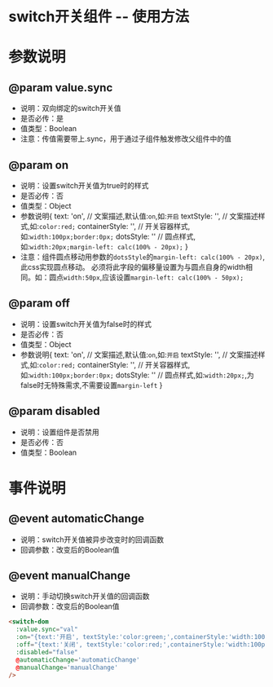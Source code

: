 # switch开关组件 -- 使用方法

# 参数说明
## @param value.sync
* 说明：双向绑定的switch开关值
* 是否必传：是
* 值类型：Boolean
* 注意：传值需要带上.sync，用于通过子组件触发修改父组件中的值

## @param on
* 说明：设置switch开关值为true时的样式
* 是否必传：否
* 值类型：Object
* 参数说明{
  text: 'on',         // 文案描述,默认值:`on`,如:`开启`
  textStyle: '',      // 文案描述样式,如:`color:red;`
  containerStyle: '', // 开关容器样式,如:`width:100px;border:0px;`
  dotsStyle: ''       // 圆点样式,如:`width:20px;margin-left: calc(100% - 20px);`
}
* 注意：组件圆点移动用参数的`dotsStyle`的`margin-left: calc(100% - 20px)`,此css实现圆点移动。 必须将此字段的偏移量设置为与圆点自身的width相同。如：圆点`width:50px`,应该设置`margin-left: calc(100% - 50px);`

## @param off
* 说明：设置switch开关值为false时的样式
* 是否必传：否
* 值类型：Object
* 参数说明{
  text: 'on',         // 文案描述,默认值:`on`,如:`开启`
  textStyle: '',      // 文案描述样式,如:`color:red;`
  containerStyle: '', // 开关容器样式,如:`width:100px;border:0px;`
  dotsStyle: ''       // 圆点样式,如:`width:20px;`,为false时无特殊需求,不需要设置`margin-left`
}

## @param disabled
* 说明：设置组件是否禁用
* 是否必传：否
* 值类型：Boolean

# 事件说明
## @event automaticChange
* 说明：switch开关值被异步改变时的回调函数
* 回调参数：改变后的Boolean值

## @event manualChange
* 说明：手动切换switch开关值的回调函数
* 回调参数：改变后的Boolean值

```html
<switch-dom
  :value.sync="val"
  :on="{text:'开启', textStyle:'color:green;',containerStyle:'width:100px;',dotsStyle:'width:20px;height:20px;margin-left: calc(100% - 20px);'}"
  :off="{text:'关闭', textStyle:'color:red;',containerStyle:'width:100px;',dotsStyle:'background-color: fuchsia;'}"
  :disabled="false"
  @automaticChange='automaticChange'
  @manualChange='manualChange'
/>
```